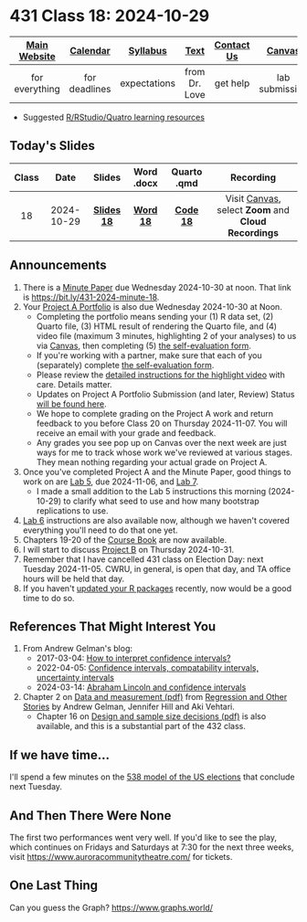 # 431 Class 18: 2024-10-29

[Main Website](https://thomaselove.github.io/431-2024/) | [Calendar](https://thomaselove.github.io/431-2024/calendar.html) | [Syllabus](https://thomaselove.github.io/431-syllabus-2024/) | [Text](https://thomaselove.github.io/431-book/) | [Contact Us](https://thomaselove.github.io/431-2024/contact.html) | [Canvas](https://canvas.case.edu) | [Data and Code](https://github.com/THOMASELOVE/431-data)
:-----------: | :--------------: | :----------: | :---------: | :-------------: | :-----------: | :------------:
for everything | for deadlines | expectations | from Dr. Love | get help | lab submission | for downloads

- Suggested [R/RStudio/Quatro learning resources](https://thomaselove.github.io/431-2024/resources.html)

## Today's Slides

Class | Date | Slides | Word .docx | Quarto .qmd | Recording
:---: | :--------: | :------: | :------: | :------: | :-------------:
18 | 2024-10-29 | **[Slides 18](https://thomaselove.github.io/431-slides-2024/class18.html)** | **[Word 18](https://thomaselove.github.io/431-slides-2024/class18w.docx)** | **[Code 18](https://github.com/THOMASELOVE/431-slides-2024/blob/main/class18.qmd)** | Visit [Canvas](https://canvas.case.edu/), select **Zoom** and **Cloud Recordings**

## Announcements

1. There is a [Minute Paper](https://bit.ly/431-2024-minute-18) due Wednesday 2024-10-30 at noon. That link is <https://bit.ly/431-2024-minute-18>.
2. Your [Project A Portfolio](https://thomaselove.github.io/431-projectA-2024/) is also due Wednesday 2024-10-30 at Noon.
    - Completing the portfolio means sending your (1) R data set, (2) Quarto file, (3) HTML result of rendering the Quarto file, and (4) video file (maximum 3 minutes, highlighting 2 of your analyses) to us via [Canvas](https://canvas.case.edu), then completing (5) [the self-evaluation form](https://bit.ly/431-projectA-self-evaluation-2024).
    - If you're working with a partner, make sure that each of you (separately) complete [the self-evaluation form](https://bit.ly/431-projectA-self-evaluation-2024).
    - Please review the [detailed instructions for the highlight video](https://thomaselove.github.io/431-projectA-2024/portfolio.html#the-highlight-video) with care. Details matter.
    - Updates on Project A Portfolio Submission (and later, Review) Status [will be found here](https://github.com/THOMASELOVE/431-classes-2024/blob/main/projectA/portfolio_review.md). 
    - We hope to complete grading on the Project A work and return feedback to you before Class 20 on Thursday 2024-11-07. You will receive an email with your grade and feedback.
    - Any grades you see pop up on Canvas over the next week are just ways for me to track whose work we've reviewed at various stages. They mean nothing regarding your actual grade on Project A.
3. Once you've completed Project A and the Minute Paper, good things to work on are [Lab 5](https://github.com/THOMASELOVE/431-labs-2024/tree/main/lab5), due 2024-11-06, and [Lab 7](https://github.com/THOMASELOVE/431-labs-2024/tree/main/lab7).
    - I made a small addition to the Lab 5 instructions this morning (2024-10-29) to clarify what seed to use and how many bootstrap replications to use.
4. [Lab 6](https://github.com/THOMASELOVE/431-labs-2024/tree/main/lab6) instructions are also available now, although we haven't covered everything you'll need to do that one yet.
5. Chapters 19-20 of the [Course Book](https://thomaselove.github.io/431-book/) are now available.
6. I will start to discuss [Project B](https://thomaselove.github.io/431-projectB-2024/) on Thursday 2024-10-31.
7. Remember that I have cancelled 431 class on Election Day: next Tuesday 2024-11-05. CWRU, in general, is open that day, and TA office hours will be held that day.
8. If you haven't [updated your R packages](https://thomaselove.github.io/431-2024/software.html#updating-your-r-packages) recently, now would be a good time to do so.

## References That Might Interest You

1. From Andrew Gelman's blog:
    - 2017-03-04: [How to interpret confidence intervals?](https://statmodeling.stat.columbia.edu/2017/03/04/interpret-confidence-intervals/)
    - 2022-04-05: [Confidence intervals, compatability intervals, uncertainty intervals](https://statmodeling.stat.columbia.edu/2022/04/05/confidence-intervals-compatability-intervals-uncertainty-intervals/)
    - 2024-03-14: [Abraham Lincoln and confidence intervals](https://statmodeling.stat.columbia.edu/2024/03/14/abraham-lincoln-and-confidence-intervals/)
2. Chapter 2 on [Data and measurement (pdf)](https://statmodeling.stat.columbia.edu/wp-content/uploads/2021/01/raos_chapter2.pdf) from [Regression and Other Stories](https://avehtari.github.io/ROS-Examples/) by Andrew Gelman, Jennifer Hill and Aki Vehtari.
    - Chapter 16 on [Design and sample size decisions (pdf)](https://statmodeling.stat.columbia.edu/wp-content/uploads/2021/01/raos_chapter16.pdf) is also available, and this is a substantial part of the 432 class.

## If we have time...

I'll spend a few minutes on the [538 model of the US elections](https://projects.fivethirtyeight.com/2024-election-forecast/) that conclude next Tuesday.

## And Then There Were None

The first two performances went very well. If you'd like to see the play, which continues on Fridays and Saturdays at 7:30 for the next three weeks, visit <https://www.auroracommunitytheatre.com/> for tickets.

## One Last Thing

Can you guess the Graph? <https://www.graphs.world/>
